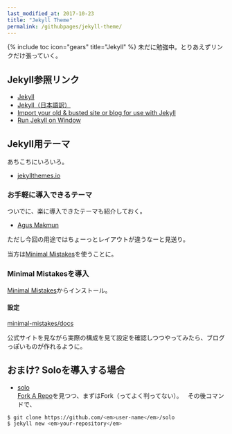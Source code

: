 ```yaml
---
last_modified_at: 2017-10-23
title: "Jekyll Theme"
permalink: /githubpages/jekyll-theme/
---
```

{% include toc icon="gears" title="Jekyll" %} 未だに勉強中。とりあえずリンクだけ張っていく。

## Jekyll参照リンク
- [Jekyll](http://jekyllrb.com/)   
- [Jekyll（日本語訳）](http://jekyllrb-ja.github.io/)   
- [Import your old & busted site or blog for use with Jekyll](http://import.jekyllrb.com/)
- [Run Jekyll on Window](http://jekyll-windows.juthilo.com/)

## Jekyll用テーマ
あちこちにいろいろ。   
- [jekyllthemes.io](https://jekyllthemes.io/)  

### お手軽に導入できるテーマ
ついでに、楽に導入できたテーマも紹介しておく。
- [Agus Makmun](https://agusmakmun.github.io/)

ただし今回の用途ではちょーっとレイアウトが違うなーと見送り。

当方は[Minimal Mistakes](https://mmistakes.github.io/minimal-mistakes/)を使うことに。   

### Minimal Mistakesを導入
[Minimal Mistakes](https://mmistakes.github.io/minimal-mistakes/)からインストール。

#### 設定
[minimal-mistakes/docs](https://github.com/mmistakes/minimal-mistakes/tree/master/docs)

公式サイトを見ながら実際の構成を見て設定を確認しつつやってみたら、ブログっぽいものが作れるように。

## おまけ? Soloを導入する場合
- [solo](https://chibicode.github.io/solo/)  
[Fork A Repo](https://help.github.com/articles/fork-a-repo/)を見つつ、まずはFork（ってよく判ってない）。  
その後コマンドで、
```sh
$ git clone https://github.com/<em>user-name</em>/solo
$ jekyll new <em>your-repository</em>
```
